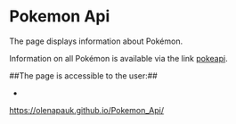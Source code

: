 # Pokemon Api
The page displays information about Pokémon. 

Information on all Pokémon is available via the link [pokeapi](https://pokeapi.co/docs/v2.html).

##The page is accessible to the user:##

+








https://olenapauk.github.io/Pokemon_Api/


